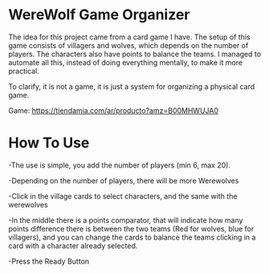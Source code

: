 # WereWolf Game Organizer

The idea for this project came from a card game I have. The setup of this game consists of villagers and wolves, which depends on the number of players. The characters also have points to balance the teams. I managed to automate all this, instead of doing everything mentally, to make it more practical.

To clarify, it is not a game, it is just a system for organizing a physical card game.

Game: https://tiendamia.com/ar/producto?amz=B00MHWUJA0

# How To Use

-The use is simple, you add the number of players (min 6, max 20).

-Depending on the number of players, there will be more Werewolves

-Click in the village cards to select characters, and the same with the werewolves

-In the middle there is a points comparator, that will indicate how many points difference there is between the two teams (Red for wolves, blue for villagers), and you can change the cards to balance the teams clicking in a card with a character already selected.

-Press the Ready Button
